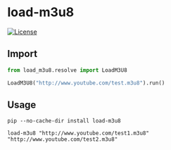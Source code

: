 # load-m3u8
[![License](https://img.shields.io/badge/license-Apache%202-4EB1BA.svg)](https://www.apache.org/licenses/LICENSE-2.0.html)

## Import
```python
from load_m3u8.resolve import LoadM3U8

LoadM3U8("http://www.youtube.com/test.m3u8").run()
```

## Usage
```shell
pip --no-cache-dir install load-m3u8

load-m3u8 "http://www.youtube.com/test1.m3u8" "http://www.youtube.com/test2.m3u8"
```